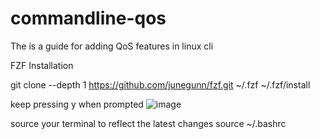 # commandline-qos
The is a guide for adding QoS features in linux cli


FZF
Installation
 
git clone --depth 1 https://github.com/junegunn/fzf.git ~/.fzf
~/.fzf/install

keep pressing y when prompted
![image](https://github.com/user-attachments/assets/34a300d0-a267-4c65-b023-0e7f685a87a1)


source your terminal to reflect the latest changes
 source ~/.bashrc
